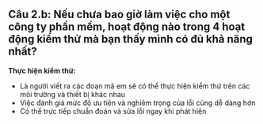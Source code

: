 ## **Câu 2.b: Nếu chưa bao giờ làm việc cho một công ty phần mềm, hoạt động nào trong 4 hoạt động kiểm thử mà bạn thấy mình có đủ khả năng nhất?**

**Thực hiện kiểm thử:** <br>

* Là người viết ra các đoạn mã em sẽ có thể thực hiện kiểm thử trên các môi trường và thiết bị khác nhau
* Việc đánh giá mức độ ưu tiên và nghiêm trọng của lỗi cũng dễ dàng hơn
* Có thể trực tiếp chuẩn đoán và sửa lỗi ngay khi phát hiện